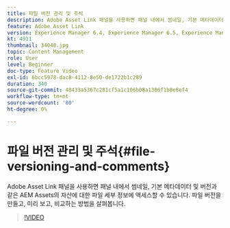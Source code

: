 ```yaml
---
title: 파일 버전 관리 및 주석
description: Adobe Asset Link 패널을 사용하면 패널 내에서 썸네일, 기본 메타데이터 및 버전과 같은 AEM Assets의 자산에 대한 파일 세부 정보에 액세스할 수 있습니다. 파일 버전을 만들고, 미리 보고, 비교하는 방법을 살펴봅니다.
feature: Adobe Asset Link
version: Experience Manager 6.4, Experience Manager 6.5, Experience Manager as a Cloud Service
kt: 4911
thumbnail: 34048.jpg
topic: Content Management
role: User
level: Beginner
doc-type: Feature Video
exl-id: 6bcc5978-dac8-4112-8e50-de1722b1c289
duration: 340
source-git-commit: 48433a5367c281cf5a1c106b08a1306f1b0e8ef4
workflow-type: tm+mt
source-wordcount: '80'
ht-degree: 0%

---
```


# 파일 버전 관리 및 주석{#file-versioning-and-comments}

Adobe Asset Link 패널을 사용하면 패널 내에서 썸네일, 기본 메타데이터 및 버전과 같은 AEM Assets의 자산에 대한 파일 세부 정보에 액세스할 수 있습니다. 파일 버전을 만들고, 미리 보고, 비교하는 방법을 살펴봅니다.

>[!VIDEO](https://video.tv.adobe.com/v/38633?quality=12&learn=on&captions=kor)
